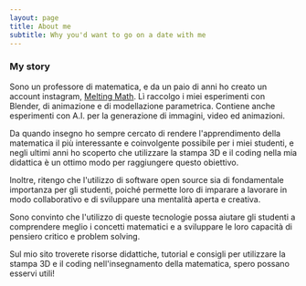 ```yaml
---
layout: page
title: About me
subtitle: Why you'd want to go on a date with me
---
```

### My story

Sono un professore di matematica, e da un paio di anni ho creato un account instagram, [Melting Math](https://instagram.com/meltingmath). Lì raccolgo i miei esperimenti con Blender, di animazione e di modellazione parametrica. Contiene anche esperimenti con A.I. per la generazione di immagini, video ed animazioni.

Da quando insegno ho sempre cercato di rendere l'apprendimento della matematica il più interessante e coinvolgente possibile per i miei studenti, e negli ultimi anni ho scoperto che utilizzare la stampa 3D e il coding nella mia didattica è un ottimo modo per raggiungere questo obiettivo. 

Inoltre, ritengo che l'utilizzo di software open source sia di fondamentale importanza per gli studenti, poiché permette loro di imparare a lavorare in modo collaborativo e di sviluppare una mentalità aperta e creativa.

Sono convinto che l'utilizzo di queste tecnologie possa aiutare gli studenti a comprendere meglio i concetti matematici e a sviluppare le loro capacità di pensiero critico e problem solving. 

Sul mio sito troverete risorse didattiche, tutorial e consigli per utilizzare la stampa 3D e il coding nell'insegnamento della matematica, spero possano esservi utili!

